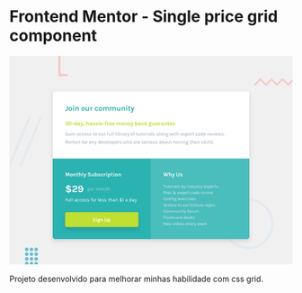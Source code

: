 # Frontend Mentor - Single price grid component

![Design preview for the Single price grid component coding challenge](./design/desktop-preview.jpg)

Projeto desenvolvido para melhorar minhas habilidade com css grid.
